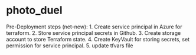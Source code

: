 # photo_duel
Pre-Deployment steps (net-new):
    1. Create service principal in Azure for terraform.
    2. Store service principal secrets in Github.
    3. Create storage account to store Terraform state.
    4. Create KeyVault for storing secrets, set permission for service principal.
    5. update tfvars file